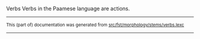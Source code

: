 Verbs
Verbs in the Paamese language are actions.

* * *

<small>This (part of) documentation was generated from [src/fst/morphology/stems/verbs.lexc](https://github.com/giellalt/lang-pma/blob/main/src/fst/morphology/stems/verbs.lexc)</small>

---

